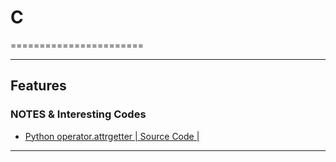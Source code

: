 # C
=======================



-----------------------------------------------------------------------------------------------------

## Features


### NOTES & Interesting Codes

- [Python operator.attrgetter  | Source Code |](https://github.com/python/cpython/blob/3.8/Modules/_operator.c#L1138-L1480)
-----------------------------------------------------------------------------------------------------
